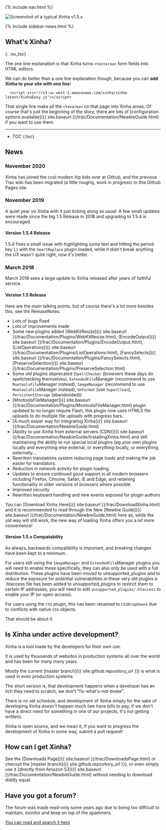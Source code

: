 {% include nav.html %}

![Screenshot of a typical Xinha v1.5.x](https://s3-us-west-1.amazonaws.com/xinha/screenshots/xinha-1.jpg)

{% include sidebar-news.html %}


## What's Xinha?
{: .no_toc}

The one line explanation is that Xinha turns `<textarea>` form fields into HTML editors.

We can do better than a one line explanation though, because you can **add Xinha to your site with one line**!

```
  <script src="//s3-us-west-1.amazonaws.com/xinha/xinha-latest/XinhaEasy.js"></script>
```

That single line make all the `<texarea>` on that page into Xinha areas.  Of course that's just the beginning of the story, there are lots of [configuration options available]({{ site.baseurl }}/trac/Documentation/NewbieGuide.html) if you want to use them.

---

* TOC
{:toc}

## News

### November 2020 

Xinha has joined the cool modern hip kids over at Github, and the previous Trac wiki has been migrated (a little roughly, work in progress) to this Github Pages site.

### November 2019

A quiet year on Xinha with it just ticking along as usual.  A few small updates were made since the big 1.5 Release in 2018 and upgrading to 1.5.4 is encouraged.

####  Version 1.5.4 Release 

1.5.4 fixes a small issue with highlighting some text and hitting the period key (.) with the `SmartReplace` plugin loaded, while it didn't break anything the UX wasn't quite right, now it's better.

### March 2018

March 2018 sees a large update to Xinha released after years of faithful service.

####  Version 1.5 Release 
Here are the main talking points, but of course there's a lot more besides this, see the ReleaseNotes.

  * Lots of bugs fixed
  * Lots of improvements made
  * Some new plugins added [WebKitResize]({{ site.baseurl }}/trac/Documentation/Plugins/WebKitResize.html), [EncodeOutput]({{ site.baseurl }}/trac/Documentation/Plugins/EncodeOutput.html), [ListOperations]({{ site.baseurl }}/trac/Documentation/Plugins/ListOperations.html), [FancySelects]({{ site.baseurl }}/trac/Documentation/Plugins/FancySelects.html), [PreserveSelection]({{ site.baseurl }}/trac/Documentation/Plugins/PreserveSelection.html)
  * Some old plugins deprecated (`SpellChecker` (browsers these days do spellchecking themselves), `ExtendedFile`Manager (recommend to use `MootoolsFile`Manager instead), `ImageManager` (recommend to use `MootoolsFile`Manager instead), `UnFormat` (use `SuperClean`), `PersistentStorage` (abandonded)) 
  * [MootoolsFileManager]({{ site.baseurl }}/trac/Documentation/Plugins/MootoolsFileManager.html) plugin updated to no longer require Flash, this plugin now uses HTML5 file uploads to do multiple file uploads with progress bars.
  * [A much easier way for integrating Xinha]({{ site.baseurl }}/trac/Documentation/NewbieGuide.html)
  * [Ability to use Xinha from external servers (CDN)]({{ site.baseurl }}/trac/Documentation/NewbieGuide/InstallingXinha.html) and still maintaining the ability to run special local plugins (eg your own plugins locally and everything else external, or everything locally, or everything externally...
  * Rewritten translations system reducing page loads and making the job easier for translators.
  * Reduction in network activity for plugin loading.
  * Updates to ensure continued good support in all modern browsers including Firefox, Chrome, Safari, IE and Edge, and retaining functionality in older versions of browsers where possible.
  * Improved security
  * Rewritten keyboard handling and new events exposed for plugin authors

You can [Download Xinha Here]({{ site.baseurl }}/trac/DownloadXinha.html) and it is recommended to read through the New [Newbie Guide]({{ site.baseurl }}/trac/Documentation/NewbieGuide.html) here as, while the old way will still work, the new way of loading Xinha offers you a lot more convenience!

#### Version 1.5.x Compatability 

As always, backwards compatibility is important, and breaking changes have been kept to a minimum.  

For users still using the `ImageManager` and `ExtendedFile`Manager plugins you will need to enable these specifically, they can also only be used with a full distribution.  These plugins have been moved to unsupported_plugins and to reduce the exposure for potential vulnerabilities in these very old plugins a .htaccess file has been added to unsupported_plugins to restrict them to certain IP addresses, you will need to edit `unsupported_plugins/.htaccess` to enable your IP (or open-access).

For users using the `CSS` plugin, this has been renamed to `CSSDropDowns` due to conflicts with native `CSS` objects.

That should be about it.

## Is Xinha under active development?

Xinha is a tool made by the developers for their own use.  

It is used by thousands of websites in production systems all over the world and has been for many many years.

Mostly the current [master branch]({{ site.github.repository_url }})  is what is used in even production systems.

The short version is, that development happens when a developer has an itch they need to scratch, we don't "fix-what's-not-broke".

There is no set schedule, and development of Xinha simply for the sake of developing Xinha doesn't happen much (we have bills to pay, if we don't have a direct need for something in one of our projects, it's not getting written).

Xinha is open source, and we mean it, if you want to progress the development of Xinha in some way, submit a pull request!

## How can I get Xinha? 

See the [Downloads Page]({{ site.baseurl }}/trac/DownloadsPage.html) or checout the [master branch]({{ site.github.repository_url }}), or even simply use it [directly from Amazon S3]({{ site.baseurl }}/trac/Documentation/NewbieGuide.html) without needing to download diddly squat.

## Have you got a forum? 

The forum was made read-only some years ago due to being too difficult to maintain, monitor and keep on top of the spammers.

[You can read and search it here](http://www.xinha.org/punbb/index.php)
